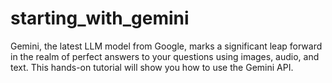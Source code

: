 # starting_with_gemini
Gemini, the latest LLM model from Google, marks a significant leap forward in the realm of perfect answers to your questions using images, audio, and text. This hands-on tutorial will show you how to use the Gemini API.
